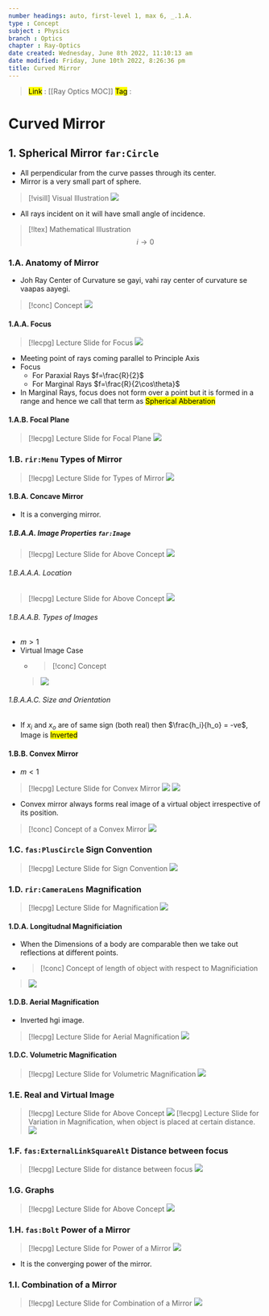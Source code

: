 ```yaml
---
number headings: auto, first-level 1, max 6, _.1.A.
type : Concept
subject : Physics
branch : Optics
chapter : Ray-Optics 
date created: Wednesday, June 8th 2022, 11:10:13 am
date modified: Friday, June 10th 2022, 8:26:36 pm
title: Curved Mirror
---
```

> <mark class="hltr-blue">Link</mark> : [[Ray Optics MOC]]
> <mark class="hltr-cyan">Tag</mark>  :

# Curved Mirror

## 1. Spherical Mirror `far:Circle`

- All perpendicular from the curve passes through its center.
- Mirror is a very small part of sphere.
>[!visill] Visual Illustration
>![](https://i.imgur.com/D17dK1Q.png)
- All rays incident on it will have small angle of incidence.
>[!ltex] Mathematical Illustration
>$$i \to 0$$

### 1.A. Anatomy of Mirror
+ Joh Ray Center of Curvature se gayi, vahi ray center of curvature se vaapas aayegi.
>[!conc] Concept
>![](https://i.imgur.com/5CO8mY6.png)

#### 1.A.A. Focus

>[!lecpg] Lecture Slide for Focus
>![](https://i.imgur.com/SR7sjz5.png)
+ Meeting point of rays coming parallel to Principle Axis
+ Focus
	+ For Paraxial Rays $f=\frac{R}{2}$
	+ For Marginal Rays $f=\frac{R}{2\cos\theta}$
+ In Marginal Rays, focus does not form over a point but it is formed in a range and hence we call that term as <mark class="hltr-blue">Spherical Abberation</mark>

#### 1.A.B. Focal Plane

>[!lecpg] Lecture Slide for Focal Plane
>![](https://i.imgur.com/wxkUCK8.png)

### 1.B. `rir:Menu` Types of Mirror

>[!lecpg] Lecture Slide for Types of Mirror
>![](https://i.imgur.com/uFS23SE.png)

#### 1.B.A. Concave Mirror

- It is a converging mirror.

##### 1.B.A.A. Image Properties `far:Image`

>[!lecpg] Lecture Slide for Above Concept
>![](https://i.imgur.com/FamjDvf.png)

###### 1.B.A.A.A. Location

>[!lecpg] Lecture Slide for Above Concept
>![](https://i.imgur.com/nKldCuX.png)

###### 1.B.A.A.B. Types of Images
+ $m>1$
+ Virtual Image Case
	+ >[!conc] Concept
	>![](https://i.imgur.com/WScdCGF.png)

###### 1.B.A.A.C. Size and Orientation

+ If $x_i$ and $x_o$ are of same sign (both real) then $\frac{h_i}{h_o} = -ve$, Image is <mark class="hltr-blue">Inverted</mark>

#### 1.B.B. Convex Mirror

+ $m<1$

>[!lecpg] Lecture Slide for Convex Mirror
>![](https://i.imgur.com/WBMJqvA.png)
>![](https://i.imgur.com/6SoSXop.png)


+ Convex mirror always forms real image of a virtual object irrespective of its position.
>[!conc] Concept of a Convex Mirror
>![](https://i.imgur.com/y77OgIF.png)

### 1.C. `fas:PlusCircle` Sign Convention

>[!lecpg] Lecture Slide for Sign Convention
>![](https://i.imgur.com/nnwsioH.png)

### 1.D. `rir:CameraLens` Magnification 

>[!lecpg] Lecture Slide for Magnification
>![](https://i.imgur.com/zpeM21R.png)

#### 1.D.A. Longitudnal Magnificiation
+ When the Dimensions of a body are comparable then we take out reflections at different points.
+ >[!conc] Concept of length of object with respect to Magnificiation
>![](https://i.imgur.com/dXGi8bo.png)


#### 1.D.B. Aerial Magnification
+ Inverted hgi image.
>[!lecpg] Lecture Slide for Aerial Magnification
>![](https://i.imgur.com/ZGpxKgJ.png)

#### 1.D.C. Volumetric Magnification
>[!lecpg] Lecture Slide for Volumetric Magnification
>![](https://i.imgur.com/EepBUCD.png)



### 1.E. Real and Virtual Image
>[!lecpg] Lecture Slide for Above Concept
>![](https://i.imgur.com/EomvBji.png)
>[!lecpg] Lecture Slide for Variation in Magnification, when object is placed at certain distance.
>![](https://i.imgur.com/LY9wSYe.png)







### 1.F. `fas:ExternalLinkSquareAlt` Distance between focus
>[!lecpg] Lecture Slide for distance between focus
>![](https://i.imgur.com/8cKCUdo.png)


### 1.G. Graphs
>[!lecpg] Lecture Slide for Above Concept
>![](https://i.imgur.com/FYNvehg.png)




### 1.H. `fas:Bolt` Power of a Mirror
>[!lecpg] Lecture Slide for Power of a Mirror
>![](https://i.imgur.com/KoxNSZh.png)

+ It is the converging power of the mirror.


### 1.I. Combination of a Mirror
>[!lecpg] Lecture Slide for Combination of a Mirror
>![](https://i.imgur.com/J3DtrUT.png)
